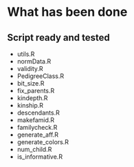 # What has been done

## Script ready and tested

- utils.R
- normData.R
- validity.R
- PedigreeClass.R
- bit_size.R
- fix_parents.R
- kindepth.R
- kinship.R
- descendants.R
- makefamid.R
- familycheck.R
- generate_aff.R
- generate_colors.R
- num_child.R
- is_informative.R